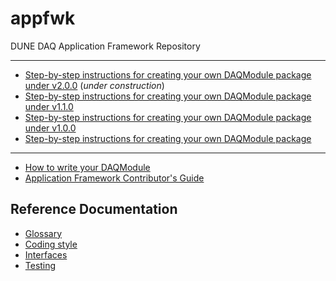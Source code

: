 # appfwk
DUNE DAQ Application Framework Repository 

***
* [Step-by-step instructions for creating your own DAQModule package under v2.0.0](Step-by-step-instructions-for-creating-your-own-DAQModule-package-under-v2.0.0) (_under construction_)
* [Step-by-step instructions for creating your own DAQModule package under v1.1.0](Step-by-step-instructions-for-creating-your-own-DAQModule-package-under-v1.1.0)
* [Step-by-step instructions for creating your own DAQModule package under v1.0.0](Step-by-step-instructions-for-creating-your-own-DAQModule-package-under-v1)
* [Step-by-step instructions for creating your own DAQModule package](Step-by-step-instructions-for-creating-your-own-DAQModule-package)

***

* [How to write your DAQModule](How-to-write-your-DAQModule)
* [Application Framework Contributor's Guide](Contributors-Guide)

## Reference Documentation

* [Glossary](Glossary-of-Terms)
* [Coding style](Coding-style)
* [Interfaces](Interfaces-between-DAQ-objects)
* [Testing](Testing)
